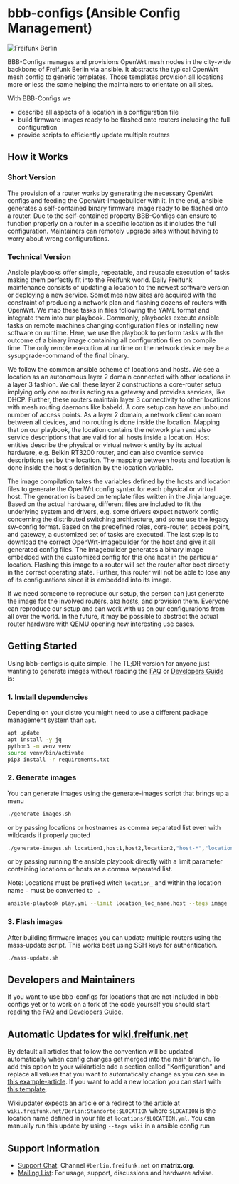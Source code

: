 # bbb-configs (Ansible Config Management)

![Freifunk Berlin](https://user-images.githubusercontent.com/10708466/174321624-b43cedab-53e8-4b56-b1fb-a051e18b21bb.png)

BBB-Configs manages and provisions OpenWrt mesh nodes in the city-wide backbone of Freifunk Berlin via ansible. It abstracts the typical OpenWrt mesh config to generic templates. Those templates provision all locations more or less the same helping the maintainers to orientate on all sites.

With BBB-Configs we

* describe all aspects of a location in a configuration file
* build firmware images ready to be flashed onto routers including the full configuration
* provide scripts to efficiently update multiple routers

## How it Works

### Short Version

The provision of a router works by generating the necessary OpenWrt configs and feeding the OpenWrt-Imagebuilder with it. In the end, ansible generates a self-contained binary firmware image ready to be flashed onto a router. Due to the self-contained property BBB-Configs can ensure to function properly on a router
in a specific location as it includes the full configuration. Maintainers can remotely upgrade sites without having to worry about wrong configurations.

### Technical Version

Ansible playbooks offer simple, repeatable, and reusable execution of tasks making them perfectly fit into the Freifunk world. Daily Freifunk maintenance consists of updating a location to the newest software version or deploying a new service. Sometimes new sites are acquired with the constraint of producing a network plan and flashing dozens of routers with OpenWrt. We map these tasks in files following the YAML format and integrate them into our playbook. Commonly, playbooks execute ansible tasks on remote machines changing configuration files or installing new software on runtime. Here, we use the playbook to perform tasks with the outcome of a binary image containing all configuration files on compile time. The only remote execution at runtime on the network device may be a sysupgrade-command of the final binary.

We follow the common ansible scheme of locations and hosts. We see a location as an autonomous layer 2 domain connected with other locations in a layer 3 fashion. We call these layer 2 constructions a core-router setup implying only one router is acting as a gateway and provides services, like DHCP. Further, these routers maintain layer 3 connectivity to other locations with mesh routing daemons like babeld. A core setup can have an unbound number of access points. As a layer 2 domain, a network client can roam between all devices, and no routing is done inside the location. Mapping that on our playbook, the location contains the network plan and also service descriptions that are valid for all hosts inside a location. Host entities describe the physical or virtual network entity by its actual hardware, e.g. Belkin RT3200 router, and can also override service descriptions set by the location. The mapping between hosts and location is done inside the host's definition by the location variable.

The image compilation takes the variables defined by the hosts and location files to generate the OpenWrt config syntax for each physical or virtual host. The generation is based on template files written in the Jinja language. Based on the actual hardware, different files are included to fit the underlying system and drivers, e.g. some drivers expect network config concerning the distributed switching architecture, and some use the legacy sw-config format. Based on the predefined roles, core-router, access point, and gateway, a customized set of tasks are executed. The last step is to download the correct OpenWrt-Imagebuilder for the host and give it all generated config files. The Imagebuilder generates a binary image embedded with the customized config for this one host in the particular location. Flashing this image to a router will set the router after boot directly in the correct operating state. Further, this router will not be able to lose any of its configurations since it is embedded into its image.

If we need someone to reproduce our setup, the person can just generate the image for the involved routers, aka hosts, and provision them. Everyone can reproduce our setup and can work with us on our configurations from all over the world. In the future, it may be possible to abstract the actual router hardware with QEMU opening new interesting use cases.

## Getting Started

Using bbb-configs is quite simple. The TL;DR version for anyone just wanting to generate images without reading the [FAQ](FAQ.md) or [Developers Guide](DEVELOPER.md) is:

### 1. Install dependencies

Depending on your distro you might need to use a different package management system than `apt`.

```sh
apt update
apt install -y jq
python3 -m venv venv
source venv/bin/activate
pip3 install -r requirements.txt
```

### 2. Generate images

You can generate images using the generate-images script that brings up a menu

```sh
./generate-images.sh
```

or by passing locations or hostnames as comma separated list even with wildcards if properly quoted

```sh
./generate-images.sh location1,host1,host2,location2,"host-*","location-*"
```

or by passing running the ansible playbook directly with a limit parameter containing locations or hosts as a comma separated list.

Note: Locations must be prefixed witch `location_` and within the location name `-` must be converted to `_`.

```sh
ansible-playbook play.yml --limit location_loc_name,host --tags image
```

### 3. Flash images

After building firmware images you can update multiple routers using the mass-update script. This works best using SSH keys for authentication.

```
./mass-update.sh
```

## Developers and Maintainers

If you want to use bbb-configs for locations that are not included in bbb-configs yet or to work on a fork of the code yourself you should start reading the [FAQ](FAQ.md) and [Developers Guide](DEVELOPER.md).

## Automatic Updates for [wiki.freifunk.net](https://wiki.freifunk.net/)

By default all articles that follow the convention will be updated automatically when config changes get merged into the main branch.
To add this option to your wikiarticle add a section called "Konfiguration" and replace all values that you want to automatically change as you can see in [this example-article](https://wiki.freifunk.net/Berlin:Standorte:Fesev). If you want to add a new location you can start with [this template](https://wiki.freifunk.net/Berlin:Standorte:Template).

Wikiupdater expects an article or a redirect to the article at `wiki.freifunk.net/Berlin:Standorte:$LOCATION` where `$LOCATION` is the location name defined in your file at `locations/$LOCATION.yml`. You can manually run this update by using `--tags wiki` in a ansible config run

## Support Information

* [Support Chat](https://matrix.to/#/#berlin.freifunk.net:matrix.org): Channel `#berlin.freifunk.net` on **matrix.org**.
* [Mailing List](https://lists.berlin.freifunk.net/cgi-bin/mailman/listinfo/berlin): For usage, support, discussions and hardware advise.
